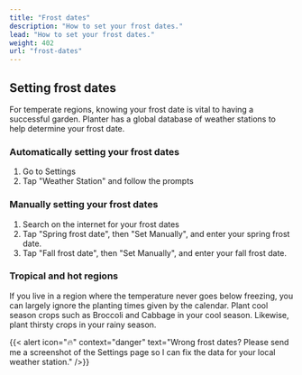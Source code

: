 ```yaml
---
title: "Frost dates"
description: "How to set your frost dates."
lead: "How to set your frost dates."
weight: 402
url: "frost-dates"
---
```


## Setting frost dates
For temperate regions, knowing your frost date is vital to having a successful garden. Planter has a global database of weather stations to help determine your frost date.

### Automatically setting your frost dates
1. Go to Settings
2. Tap "Weather Station" and follow the prompts

### Manually setting your frost dates
1. Search on the internet for your frost dates
2. Tap "Spring frost date", then "Set Manually", and enter your spring frost date.
3. Tap "Fall frost date", then "Set Manually", and enter your fall frost date.

### Tropical and hot regions
If you live in a region where the temperature never goes below freezing, you can largely ignore the planting times given by the calendar. Plant cool season crops such as Broccoli and Cabbage in your cool season. Likewise, plant thirsty crops in your rainy season.

{{< alert icon="🔥️" context="danger" text="Wrong frost dates? Please send me a screenshot of the Settings page so I can fix the data for your local weather station." />}}
